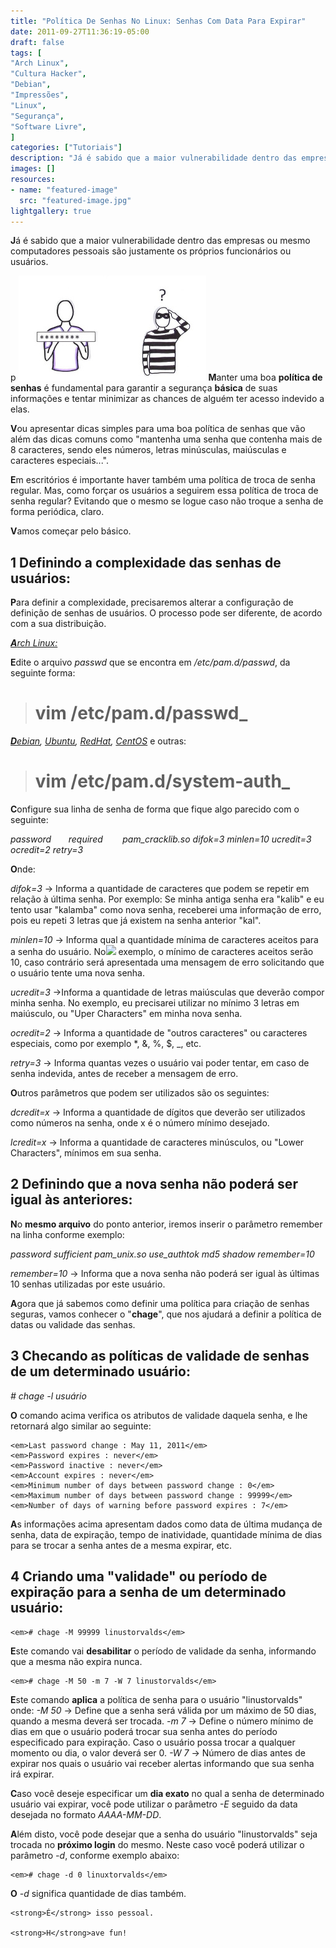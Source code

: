 ```yaml
---
title: "Política De Senhas No Linux: Senhas Com Data Para Expirar"
date: 2011-09-27T11:36:19-05:00
draft: false
tags: [
"Arch Linux",
"Cultura Hacker",
"Debian",
"Impressões",
"Linux",
"Segurança",
"Software Livre",
]
categories: ["Tutoriais"]
description: "Já é sabido que a maior vulnerabilidade dentro das empresas ou mesmo computadores pessoais são justamente os próprios funcionários ou usuários."
images: []
resources:
- name: "featured-image"
  src: "featured-image.jpg"
lightgallery: true
---
```

**J**á é sabido que a maior vulnerabilidade dentro das empresas ou mesmo computadores pessoais são justamente os próprios funcionários ou usuários.

<!--more-->
p
![Securepassword](securepasswords.jpg)
**M**anter uma boa **política de senhas** é fundamental para garantir a segurança **básica** de suas informações e tentar minimizar as chances de alguém ter acesso indevido a elas.

**V**ou apresentar dicas simples para uma boa política de senhas que vão além das dicas comuns como "mantenha uma senha que contenha mais de 8 caracteres, sendo eles números, letras minúsculas, maiúsculas e caracteres especiais...".

**E**m escritórios é importante haver também uma política de troca de senha regular. Mas, como forçar os usuários a seguirem essa política de troca de senha regular? Evitando que o mesmo se logue caso não troque a senha de forma periódica, claro.

**V**amos começar pelo básico.

## 1 Definindo a complexidade das senhas de usuários:

**P**ara definir a complexidade, precisaremos alterar a configuração de definição de senhas de usuários. O processo pode ser diferente, de acordo com a sua distribuição.

[_**A**rch Linux:_](https://www.archlinux.org/)

**E**dite o arquivo _passwd_ que se encontra em _/etc/pam.d/passwd_, da seguinte forma:

> # vim /etc/pam.d/passwd_

_[**D**ebian](https://www.debian.org), [Ubuntu](https://www.ubuntu.com), [RedHat](https://www.redhat.com), [CentOS](https://www.centos.org)_ e outras:

> # vim /etc/pam.d/system-auth_

**C**onfigure sua linha de senha de forma que fique algo parecido com o seguinte:

_password       required        pam_cracklib.so difok=3 minlen=10 ucredit=3 ocredit=2 retry=3_

**O**nde:

_difok=3_ -> Informa a quantidade de caracteres que podem se repetir em relação à última senha. Por exemplo: Se minha antiga senha era "kalib" e eu tento usar "kalamba" como nova senha, receberei uma informação de erro, pois eu repeti 3 letras que já existem na senha anterior "kal".

_minlen=10_ -> Informa qual a quantidade mínima de caracteres aceitos para a senha do usuário. No![](https://securepasswordgeneratortips.com/wp-content/uploads/2011/05/securepasswordgeneratortips08.jpg) exemplo, o mínimo de caracteres aceitos serão 10, caso contrário será apresentada uma mensagem de erro solicitando que o usuário tente uma nova senha.

_ucredit=3_ ->Informa a quantidade de letras maiúsculas que deverão compor minha senha. No exemplo, eu precisarei utilizar no mínimo 3 letras em maiúsculo, ou "Uper Characters" em minha nova senha.

_ocredit=2_ -> Informa a quantidade de "outros caracteres" ou caracteres especiais, como por exemplo *, &, %, $, _, etc.

_retry=3_ -> Informa quantas vezes o usuário vai poder tentar, em caso de senha indevida, antes de receber a mensagem de erro.

**O**utros parâmetros que podem ser utilizados são os seguintes:

_dcredit=x_ -> Informa a quantidade de dígitos que deverão ser utilizados como números na senha, onde x é o número mínimo desejado.

_lcredit=x_ -> Informa a quantidade de caracteres minúsculos, ou "Lower Characters", mínimos em sua senha.

## 2 Definindo que a nova senha não poderá ser igual às anteriores:

**N**o **mesmo arquivo** do ponto anterior, iremos inserir o parâmetro remember na linha conforme exemplo:

_password sufficient pam_unix.so use_authtok md5 shadow remember=10_

_remember=10_ -> Informa que a nova senha não poderá ser igual às últimas 10 senhas utilizadas por este usuário.

**A**gora que já sabemos como definir uma política para criação de senhas seguras, vamos conhecer o "**chage**", que nos ajudará a definir a política de datas ou validade das senhas.

## 3 Checando as políticas de validade de senhas de um determinado usuário:

_# chage -l usuário_

**O** comando acima verifica os atributos de validade daquela senha, e lhe retornará algo similar ao seguinte:

    <em>Last password change : May 11, 2011</em>
    <em>Password expires : never</em>
    <em>Password inactive : never</em>
    <em>Account expires : never</em>
    <em>Minimum number of days between password change : 0</em>
    <em>Maximum number of days between password change : 99999</em>
    <em>Number of days of warning before password expires : 7</em>

**A**s informações acima apresentam dados como data de última mudança de senha, data de expiração, tempo de inatividade, quantidade mínima de dias para se trocar a senha antes de a mesma expirar, etc.

## 4 Criando uma "validade" ou período de expiração para a senha de um determinado usuário:

    <em># chage -M 99999 linustorvalds</em>

**E**ste comando vai **desabilitar** o período de validade da senha, informando que a mesma não expira nunca.

    <em># chage -M 50 -m 7 -W 7 linustorvalds</em>

**E**ste comando **aplica** a política de senha para o usuário "linustorvalds" onde:
_-M 50_ -> Define que a senha será válida por um máximo de 50 dias, quando a mesma deverá ser trocada.
_-m 7_ -> Define o número mínimo de dias em que o usuário poderá trocar sua senha antes do período especificado para expiração. Caso o usuário possa trocar a qualquer momento ou dia, o valor deverá ser 0.
_-W 7_ -> Número de dias antes de expirar nos quais o usuário vai receber alertas informando que sua senha irá expirar.

**C**aso você deseje especificar um **dia exato** no qual a senha de determinado usuário vai expirar, você pode utilizar o parâmetro _-E_ seguido da data desejada no formato _AAAA-MM-DD_.

**A**lém disto, você pode desejar que a senha do usuário "linustorvalds" seja trocada no **próximo login** do mesmo. Neste caso você poderá utilizar o parâmetro _-d_, conforme exemplo abaixo:

    <em># chage -d 0 linuxtorvalds</em>

**O** _-d_ significa quantidade de dias também.

    <strong>É</strong> isso pessoal.

    <strong>H</strong>ave fun!
